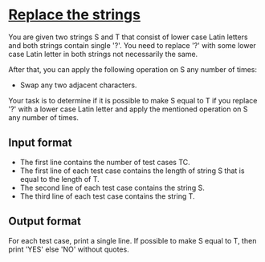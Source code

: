 # [Replace the strings][link]

You are given two strings S and T that consist of lower case Latin letters and both strings contain single '?'. You need to replace '?' with some lower case Latin letter in both strings not necessarily the same.

After that, you can apply the following operation on S any number of times:

- Swap any two adjacent characters.

Your task is to determine if it is possible to make S equal to T if you replace '?' with a lower case Latin letter and apply the mentioned operation on S any number of times.

## Input format

- The first line contains the number of test cases TC.
- The first line of each test case contains the length of string S that is equal to the length of T.
- The second line of each test case contains the string S.
- The third line of each test case contains the string T.

## Output format

For each test case, print a single line. If possible to make S equal to T, then print 'YES' else 'NO' without quotes.

[link]: https://www.hackerearth.com/practice/algorithms/string-algorithm/string-searching/practice-problems/algorithm/make-them-equal-ac0bab4a/
